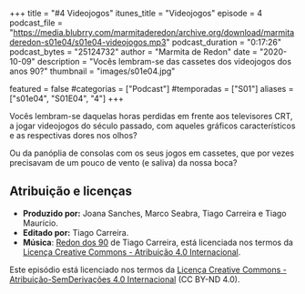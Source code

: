 +++
title = "#4 Videojogos"
itunes_title = "Videojogos"
episode = 4
podcast_file = "https://media.blubrry.com/marmitaderedon/archive.org/download/marmitaderedon-s01e04/s01e04-videojogos.mp3"
podcast_duration = "0:17:26"
podcast_bytes = "25124732"
author = "Marmita de Redon"
date = "2020-10-09"
description = "Vocês lembram-se das cassetes dos videojogos dos anos 90?"
thumbnail = "images/s01e04.jpg"

featured = false
#categorias = ["Podcast"]
#temporadas = ["S01"]
aliases = ["s01e04", "S01E04", "4"]
+++

Vocês lembram-se daquelas horas perdidas em frente aos televisores CRT, 
a jogar videojogos do século passado, 
com aqueles gráficos característicos e as respectivas dores nos olhos? 

Ou da panóplia de consolas com os seus jogos em cassetes, 
que por vezes precisavam de um pouco de vento (e saliva) da nossa boca? 




## Atribuição e licenças
- **Produzido por:** Joana Sanches, Marco Seabra, Tiago Carreira e Tiago Maurício.
- **Editado por:** Tiago Carreira.
- **Música**: [Redon dos 90](https://archive.org/details/redon90) de Tiago Carreira, está licenciada nos termos da [Licença Creative Commons - Atribuição 4.0 Internacional](http://creativecommons.org/licenses/by/4.0/).

Este episódio está licenciado nos termos da [Licença Creative Commons - Atribuição-SemDerivações 4.0 Internacional](https://creativecommons.org/licenses/by-nd/4.0/) (CC BY-ND 4.0).

